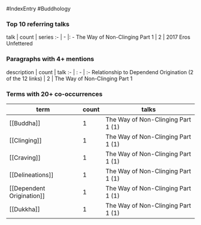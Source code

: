 #IndexEntry #Buddhology

### Top 10 referring talks
talk | count | series
:- | - |: -
<a data-href="The Way of Non-Clinging Part 1" class="internal-link">The Way of Non-Clinging Part 1</a> | 2 | <a data-href="2017 Eros Unfettered" class="internal-link">2017 Eros Unfettered</a>

### Paragraphs with 4+ mentions
description | count | talk
:- | : - | :-
<a aria-label-position="top" aria-label="The Way of Non-Clinging Part 1 > Relationship to Dependend Origination 2 of the 12 links" data-href="The Way of Non-Clinging Part 1#Relationship to Dependend Origination 2 of the 12 links" class="internal-link">Relationship to Dependend Origination (2 of the 12 links)</a> | 2 | <a data-href="The Way of Non-Clinging Part 1" class="internal-link">The Way of Non-Clinging Part 1</a>

### Terms with 20+ co-occurrences
term | count | talks
-|-|-
[[Buddha]] | 1 | <span class="counts"><a data-href="The Way of Non-Clinging Part 1" class="internal-link">The Way of Non-Clinging Part 1</a> (1)</span> 
[[Clinging]] | 1 | <span class="counts"><a data-href="The Way of Non-Clinging Part 1" class="internal-link">The Way of Non-Clinging Part 1</a> (1)</span> 
[[Craving]] | 1 | <span class="counts"><a data-href="The Way of Non-Clinging Part 1" class="internal-link">The Way of Non-Clinging Part 1</a> (1)</span> 
[[Delineations]] | 1 | <span class="counts"><a data-href="The Way of Non-Clinging Part 1" class="internal-link">The Way of Non-Clinging Part 1</a> (1)</span> 
[[Dependent Origination]] | 1 | <span class="counts"><a data-href="The Way of Non-Clinging Part 1" class="internal-link">The Way of Non-Clinging Part 1</a> (1)</span> 
[[Dukkha]] | 1 | <span class="counts"><a data-href="The Way of Non-Clinging Part 1" class="internal-link">The Way of Non-Clinging Part 1</a> (1)</span> 

